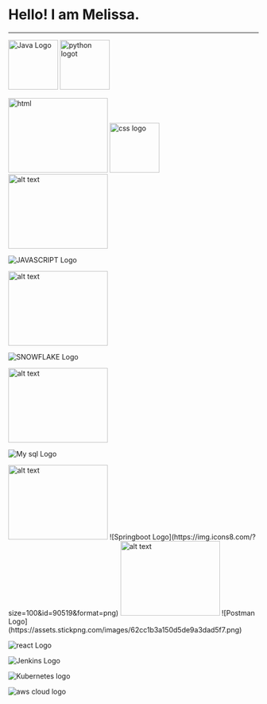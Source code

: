 # Hello! I am Melissa. 
------
<img src="https://upload.wikimedia.org/wikipedia/en/thumb/3/30/Java_programming_language_logo.svg/320px-Java_programming_language_logo.svg.png" alt="Java Logo" width="100" height="100"> <img src="https://www.python.org/static/community_logos/python-logo.png" alt="python logot" width="100" height="100">

<img src="https://www.w3.org/html/logo/img/mark-word-icon.png" alt="html" width="200" height="150">


<img src="https://upload.wikimedia.org/wikipedia/commons/thumb/d/d5/CSS3_logo_and_wordmark.svg/544px-CSS3_logo_and_wordmark.svg.png" alt="css logo" width="100" height="100">


<img src="URL" alt="alt text" width="200" height="150">

![JAVASCRIPT Logo](https://upload.wikimedia.org/wikipedia/commons/thumb/6/6a/JavaScript-logo.png/900px-JavaScript-logo.png?20120221235433) 


<img src="URL" alt="alt text" width="200" height="150">

![SNOWFLAKE Logo](https://companieslogo.com/img/orig/SNOW-35164165.png?t=1634190631) 


<img src="URL" alt="alt text" width="200" height="150">

![My sql Logo](https://github.com/MelissaaGuz/MelissaaGuz/assets/102260396/3dd1adf4-29a4-4784-ac12-b4abeade148a)


<img src="URL" alt="alt text" width="200" height="150">
![Springboot Logo](https://img.icons8.com/?size=100&id=90519&format=png) 

<img src="URL" alt="alt text" width="200" height="150">
![Postman Logo](https://assets.stickpng.com/images/62cc1b3a150d5de9a3dad5f7.png)

![react Logo](https://cdn4.iconfinder.com/data/icons/logos-3/600/React.js_logo-1024.png)

![Jenkins Logo](https://i.pinimg.com/originals/a5/ff/6d/a5ff6d9555aaab304b82dbbeb097d70e.png) 

![Kubernetes logo](https://upload.wikimedia.org/wikipedia/commons/3/39/Kubernetes_logo_without_workmark.svg) 

![aws cloud logo](https://ih1.redbubble.net/image.3917587429.0371/st,small,507x507-pad,600x600,f8f8f8.jpg) 



